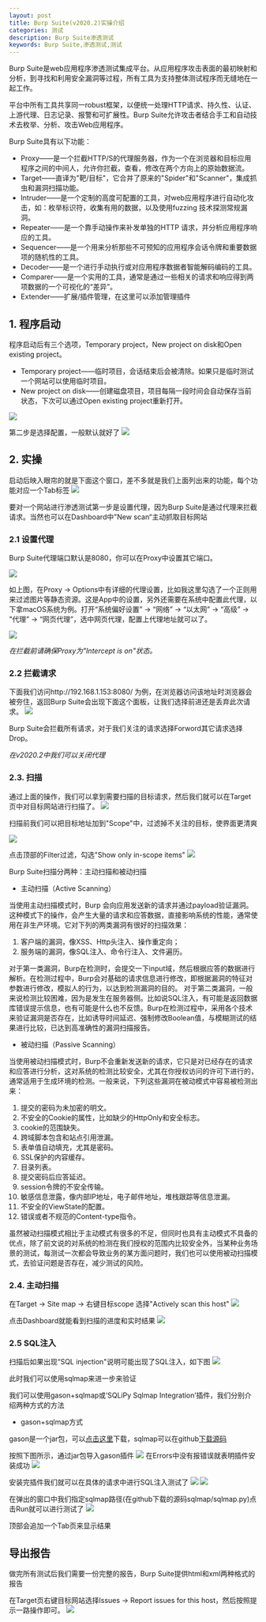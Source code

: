 ```yaml
---
layout: post
title: Burp Suite(v2020.2)实操介绍
categories: 测试
description: Burp Suite渗透测试
keywords: Burp Suite,渗透测试,测试
---
```


Burp Suite是web应用程序渗透测试集成平台。从应用程序攻击表面的最初映射和分析，到寻找和利用安全漏洞等过程，所有工具为支持整体测试程序而无缝地在一起工作。

平台中所有工具共享同一robust框架，以便统一处理HTTP请求、持久性、认证、上游代理、日志记录、报警和可扩展性。Burp Suite允许攻击者结合手工和自动技术去枚举、分析、攻击Web应用程序。

Burp Suite具有以下功能：
- Proxy——是一个拦截HTTP/S的代理服务器，作为一个在浏览器和目标应用程序之间的中间人，允许你拦截，查看，修改在两个方向上的原始数据流。
- Target——直译为"靶/目标"，它合并了原来的"Spider"和"Scanner"，集成抓虫和漏洞扫描功能。
- Intruder——是一个定制的高度可配置的工具，对web应用程序进行自动化攻击，如：枚举标识符，收集有用的数据，以及使用fuzzing 技术探测常规漏洞。
- Repeater——是一个靠手动操作来补发单独的HTTP 请求，并分析应用程序响应的工具。
- Sequencer——是一个用来分析那些不可预知的应用程序会话令牌和重要数据项的随机性的工具。
- Decoder——是一个进行手动执行或对应用程序数据者智能解码编码的工具。
- Comparer——是一个实用的工具，通常是通过一些相关的请求和响应得到两项数据的一个可视化的“差异”。
- Extender——扩展/插件管理，在这里可以添加管理插件

## 1. 程序启动

程序启动后有三个选项，Temporary project，New project on disk和Open existing project。

- Temporary project——临时项目，会话结束后会被清除。如果只是临时测试一个网站可以使用临时项目。
- New project on disk——创建磁盘项目，项目每隔一段时间会自动保存当前状态，下次可以通过Open existing project重新打开。

![](/images/posts/burp/5ec9d39d2c815.png)

第二步是选择配置，一般默认就好了
![](/images/posts/burp/5ec9d59341409.png)

## 2. 实操

启动后映入眼帘的就是下面这个窗口，差不多就是我们上面列出来的功能，每个功能对应一个Tab标签
![](/images/posts/burp/5ec9d6110cf9b.png)

要对一个网站进行渗透测试第一步是设置代理，因为Burp Suite是通过代理来拦截请求。当然也可以在Dashboard中"New scan“主动抓取目标网站

### 2.1 设置代理

Burp Suite代理端口默认是8080，你可以在Proxy中设置其它端口。

![](/images/posts/burp/5ec9d879afc9f.png)

如上图，在Proxy -> Options中有详细的代理设置，比如我这里勾选了一个正则用来过滤图片等静态资源。这是App中的设置，另外还需要在系统中配置此代理，以下拿macOS系统为例。打开“系统偏好设置” -> “网络” -> “以太网” -> “高级” -> "代理” -> “网页代理”，选中网页代理，配置上代理地址就可以了。

![](/images/posts/burp/5ec9d9fa73aaa.png)

*在拦截前请确保Proxy为"Intercept is on"状态。*

### 2.2 拦截请求

下面我们访问http://192.168.1.153:8080/ 为例，在浏览器访问该地址时浏览器会被夯住，返回Burp Suite会出现下面这个面板，让我们选择前进还是丢弃此次请求。
![](/images/posts/burp/5ec9df9162333.png)

Burp Suite会拦截所有请求，对于我们关注的请求选择Forword其它请求选择Drop。

*在v2020.2中我们可以关闭代理*

### 2.3. 扫描

通过上面的操作，我们可以拿到需要扫描的目标请求，然后我们就可以在Target页中对目标网站进行扫描了。
![](/images/posts/burp/5ec9e5c3968cb.png)

扫描前我们可以把目标地址加到"Scope"中，过滤掉不关注的目标，使界面更清爽

![](/images/posts/burp/5ec9e70d54e46.png)

点击顶部的Filter过滤，勾选"Show only in-scope items"
![](/images/posts/burp/5ec9e707aa892.png)

Burp Suite扫描分两种：主动扫描和被动扫描

- 主动扫描（Active Scanning）

当使用主动扫描模式时，Burp 会向应用发送新的请求并通过payload验证漏洞。这种模式下的操作，会产生大量的请求和应答数据，直接影响系统的性能，通常使用在非生产环境。它对下列的两类漏洞有很好的扫描效果：
1. 客户端的漏洞，像XSS、Http头注入、操作重定向；
2. 服务端的漏洞，像SQL注入、命令行注入、文件遍历。

对于第一类漏洞，Burp在检测时，会提交一下input域，然后根据应答的数据进行解析。在检测过程中，Burp会对基础的请求信息进行修改，即根据漏洞的特征对参数进行修改，模拟人的行为，以达到检测漏洞的目的。 对于第二类漏洞，一般来说检测比较困难，因为是发生在服务器侧。比如说SQL注入，有可能是返回数据库错误提示信息，也有可能是什么也不反馈。Burp在检测过程中，采用各个技术来验证漏洞是否存在，比如诱导时间延迟、强制修改Boolean值，与模糊测试的结果进行比较，已达到高准确性的漏洞扫描报告。

- 被动扫描（Passive Scanning）

当使用被动扫描模式时，Burp不会重新发送新的请求，它只是对已经存在的请求和应答进行分析，这对系统的检测比较安全，尤其在你授权访问的许可下进行的，通常适用于生成环境的检测。一般来说，下列这些漏洞在被动模式中容易被检测出来：
1. 提交的密码为未加密的明文。
2. 不安全的Cookie的属性，比如缺少的HttpOnly和安全标志。
3. cookie的范围缺失。
4. 跨域脚本包含和站点引用泄漏。
5. 表单值自动填充，尤其是密码。
6. SSL保护的内容缓存。
7. 目录列表。
8. 提交密码后应答延迟。
9. session令牌的不安全传输。
10. 敏感信息泄露，像内部IP地址，电子邮件地址，堆栈跟踪等信息泄漏。
11. 不安全的ViewState的配置。
12. 错误或者不规范的Content-type指令。

虽然被动扫描模式相比于主动模式有很多的不足，但同时也具有主动模式不具备的优点，除了前文说的对系统的检测在我们授权的范围内比较安全外，当某种业务场景的测试，每测试一次都会导致业务的某方面问题时，我们也可以使用被动扫描模式，去验证问题是否存在，减少测试的风险。

### 2.4. 主动扫描

在Target -> Site map -> 右键目标scope 选择"Actively scan this host"
![](/images/posts/burp/5ec9e9ade2e17.png)

点击Dashboard就能看到扫描的进度和实时结果
![](/images/posts/burp/5ec9ea098086f.png)

### 2.5 SQL注入

扫描后如果出现“SQL injection"说明可能出现了SQL注入，如下图
![](/images/posts/burp/5ec9ec6706581.png)

此时我们可以使用sqlmap来进一步来验证

我们可以使用gason+sqlmap或‘SQLiPy Sqlmap Integration’插件，我们分别介绍两种方式的方法

- gason+sqlmap方式

gason是一个jar包，可以[点击这里](https://code.google.com/archive/p/gason/)下载，sqlmap可以在github[下载源码](https://github.com/sqlmapproject/sqlmap)

按照下图所示，通过jar包导入gason插件
![](/images/posts/burp/5ec9ffd5aa48d.png)
在Errors中没有报错误就表明插件安装成功
![](/images/posts/burp/5ec9fdf31a95d.png)

安装完插件我们就可以在具体的请求中进行SQL注入测试了
![](/images/posts/burp/5eca00647baa8.png)
![](/images/posts/burp/5eca00913f36e.png)

在弹出的窗口中我们指定sqlmap路径(在github下载的源码sqlmap/sqlmap.py)点击Run就可以进行测试了
![](/images/posts/burp/5eca016c0b499.png)

顶部会追加一个Tab页来显示结果

## 导出报告

做完所有测试后我们需要一份完整的报告，Burp Suite提供html和xml两种格式的报告

在Target页右键目标网站选择Issues -> Report issues for this host，然后按照提示一路操作即可。
![](/images/posts/burp/5eca02c2ee08f.png)
